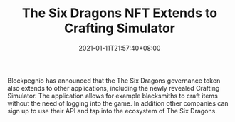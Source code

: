 ﻿---
title: "The Six Dragons NFT Extends to Crafting Simulator"
date: 2021-01-11T21:57:40+08:00
lastmod: 2021-01-11T16:45:40+08:00
draft: false
authors: ["Phoebe"]
description: "Blockpegnio has announced that the The Six Dragons governance token also extends to other applications, including the newly revealed Crafting Simulator. The application allows for example blacksmiths to craft items without the need of logging into the game. In addition other companies can sign up to use their API and tap into the ecosystem of The Six Dragons."
featuredImage: "the-six-dragons-nft-extends-to-crafting-simulator.png"
tags: ["Virtual World","Play to Earn"]
categories: ["news"]
news: ["Virtual World"]
weight: 
lightgallery: true
pinned: false
recommend: false
recommend1: false
---

Blockpegnio has announced that the The Six Dragons governance token also extends to other applications, including the newly revealed Crafting Simulator. The application allows for example blacksmiths to craft items without the need of logging into the game. In addition other companies can sign up to use their API and tap into the ecosystem of The Six Dragons.

<!--more-->

